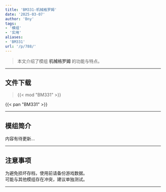 ```yaml
---
title: 'BM331-机械格罗姆'
date: '2025-03-07'
author: 'Bny'
tags:
- '模组'
- '实用'
aliases:
- 'BM331'
url: '/p/788/'
---
```


> 本文介绍了模组 **机械格罗姆** 的功能与特点。

---

## 文件下载  

> {{< mod "BM331" >}}  

{{< pan "BM331" >}}  

---

## 模组简介

>  
内容有待更新...  

---

## 注意事项

>  
为避免损坏存档，使用前请备份游戏数据。  
可能与其他模组存在冲突，建议单独测试。  

---

